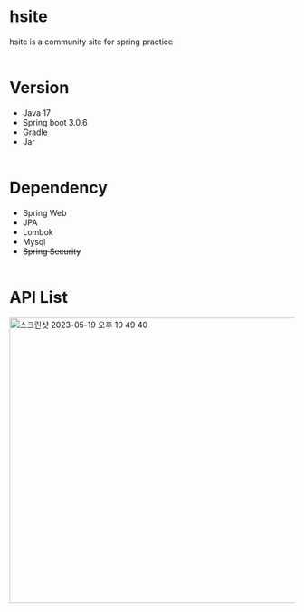 # hsite
hsite is a community site for spring practice
<br></br>




# Version
* Java 17
* Spring boot 3.0.6
* Gradle
* Jar
<br></br>

# Dependency
* Spring Web
* JPA
* Lombok
* Mysql
* ~~Spring Security~~
<br></br>

# API List
<img width="505" alt="스크린샷 2023-05-19 오후 10 49 40" src="https://github.com/jun673012/hsite/assets/70689677/c964f3d2-09b8-4633-b25c-235552adaaa0">

